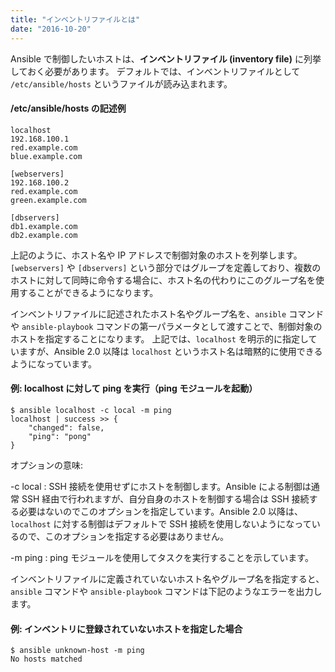 ```yaml
---
title: "インベントリファイルとは"
date: "2016-10-20"
---
```


Ansible で制御したいホストは、**インベントリファイル (inventory file)** に列挙しておく必要があります。
デフォルトでは、インベントリファイルとして `/etc/ansible/hosts` というファイルが読み込まれます。

#### /etc/ansible/hosts の記述例

```
localhost
192.168.100.1
red.example.com
blue.example.com

[webservers]
192.168.100.2
red.example.com
green.example.com

[dbservers]
db1.example.com
db2.example.com
```

上記のように、ホスト名や IP アドレスで制御対象のホストを列挙します。
`[webservers]` や `[dbservers]` という部分ではグループを定義しており、複数のホストに対して同時に命令する場合に、ホスト名の代わりにこのグループ名を使用することができるようになります。

インベントリファイルに記述されたホスト名やグループ名を、`ansible` コマンドや `ansible-playbook` コマンドの第一パラメータとして渡すことで、制御対象のホストを指定することになります。
上記では、`localhost` を明示的に指定していますが、Ansible 2.0 以降は `localhost` というホスト名は暗黙的に使用できるようになっています。

#### 例: localhost に対して ping を実行（ping モジュールを起動）

```
$ ansible localhost -c local -m ping
localhost | success >> {
    "changed": false,
    "ping": "pong"
}
```

オプションの意味:

-c local
: SSH 接続を使用せずにホストを制御します。Ansible による制御は通常 SSH 経由で行われますが、自分自身のホストを制御する場合は SSH 接続する必要はないのでこのオプションを指定しています。Ansible 2.0 以降は、`localhost` に対する制御はデフォルトで SSH 接続を使用しないようになっているので、このオプションを指定する必要はありません。

-m ping
: ping モジュールを使用してタスクを実行することを示しています。

インベントリファイルに定義されていないホスト名やグループ名を指定すると、`ansible` コマンドや `ansible-playbook` コマンドは下記のようなエラーを出力します。

#### 例: インベントリに登録されていないホストを指定した場合

```
$ ansible unknown-host -m ping
No hosts matched
```

